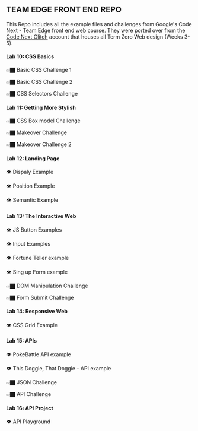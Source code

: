 ## TEAM EDGE FRONT END REPO

This Repo includes all the example files and challenges from Google's Code Next - Team Edge front end web course. They were ported over from the [Code Next Glitch](https://glitch.com/@codenext) account that houses all Term Zero Web design (Weeks 3-5). 

 
#### Lab 10: CSS Basics

👉🏿 Basic CSS Challenge 1

👉🏿 Basic CSS Challenge 2

👉🏿 CSS Selectors Challenge

#### Lab 11: Getting More Stylish

👉🏿 CSS Box model Challenge

👉🏿 Makeover Challenge

👉🏿 Makeover Challenge 2

#### Lab 12: Landing Page

👁 Dispaly Example

👁 Position Example

👁 Semantic Example

#### Lab 13: The Interactive Web

👁 JS Button Examples

👁 Input Examples

👁 Fortune Teller example

👁 Sing up Form example

👉🏿 DOM Manipulation Challenge

👉🏿 Form Submit Challenge

#### Lab 14: Responsive Web

👁 CSS Grid Example

#### Lab 15: APIs

👁 PokeBattle API example

👁 This Doggie, That Doggie - API example

👉🏿 JSON Challenge

👉🏿 API Challenge

#### Lab 16: API Project

👁 API Playground
